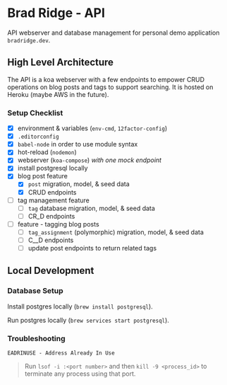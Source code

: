 # Brad Ridge - API

API webserver and database management for personal demo application `bradridge.dev`.

## High Level Architecture

The API is a koa webserver with a few endpoints to empower CRUD operations on blog posts and tags to support searching. It is hosted on Heroku (maybe AWS in the future).

### Setup Checklist

- [x] environment & variables (`env-cmd`, `12factor-config`)
- [x] `.editorconfig`
- [x] `babel-node` in order to use module syntax
- [x] hot-reload (`nodemon`)
- [x] webserver (`koa-compose`) *with one mock endpoint*
- [x] install postgresql locally
- [x] blog post feature
    - [x] `post` migration, model, & seed data
    - [x] CRUD endpoints
- [ ] tag management feature
    - [ ] `tag` database migration, model, & seed data
    - [ ] CR_D endpoints
- [ ] feature - tagging blog posts
    - [ ] `tag_assignment` (polymorphic) migration, model, & seed data
    - [ ] C__D endpoints
    - [ ] update post endpoints to return related tags

## Local Development

### Database Setup

Install postgres locally (`brew install postgresql`).

Run postgres locally (`brew services start postgresql`).

### Troubleshooting

`EADRINUSE - Address Already In Use`

> Run `lsof -i :<port number>` and then `kill -9 <process_id>` to terminate any process using that port.